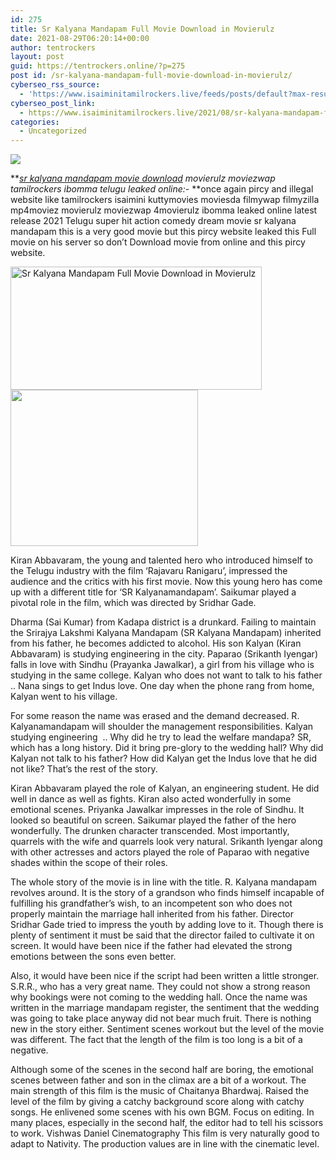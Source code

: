```yaml
---
id: 275
title: Sr Kalyana Mandapam Full Movie Download in Movierulz
date: 2021-08-29T06:20:14+00:00
author: tentrockers
layout: post
guid: https://tentrockers.online/?p=275
post id: /sr-kalyana-mandapam-full-movie-download-in-movierulz/
cyberseo_rss_source:
  - 'https://www.isaiminitamilrockers.live/feeds/posts/default?max-results=150&start-index=1'
cyberseo_post_link:
  - https://www.isaiminitamilrockers.live/2021/08/sr-kalyana-mandapam-full-movie-download.html
categories:
  - Uncategorized
---
```

<div class="media_block">
  <img src="https://1.bp.blogspot.com/-FOuHkwkr7JM/YRM3coyoRbI/AAAAAAAABHA/WxiV-swTpAsaYhTErEBMmLwHbG9msI1agCLcBGAsYHQ/s72-w402-h197-c/sr-kalyana-mandapam-review1.jpg" class="media_thumbnail" />
</div>

<meta content="sr kalyana mandapam movie download movierulz moviezwap tamilrockers ibomma telugu leaked online:-&nbsp; once again pircy and illegal website lik..." name="twitter:description" />

  


<center>
</center>

**_[sr kalyana mandapam movie download](https://www.tamilrockerz.online/sr-kalyana-mandapam-full-movie-download-in-movierulz/) movierulz moviezwap tamilrockers ibomma telugu leaked online:-&nbsp;_**once again pircy and illegal website like tamilrockers isaimini kuttymovies moviesda filmywap filmyzilla mp4moviez movierulz moviezwap 4movierulz ibomma leaked online latest release 2021 Telugu super hit action comedy dream movie sr kalyana mandapam this is a very good movie but this pircy website leaked this Full movie on his server so don’t Download movie from online and this pircy website.

<div class="separator">
  <a href="https://1.bp.blogspot.com/-FOuHkwkr7JM/YRM3coyoRbI/AAAAAAAABHA/WxiV-swTpAsaYhTErEBMmLwHbG9msI1agCLcBGAsYHQ/s650/sr-kalyana-mandapam-review1.jpg"><img loading="lazy" alt="Sr Kalyana Mandapam Full Movie Download in Movierulz" border="0" data-original-height="400" data-original-width="650" height="197" src="https://1.bp.blogspot.com/-FOuHkwkr7JM/YRM3coyoRbI/AAAAAAAABHA/WxiV-swTpAsaYhTErEBMmLwHbG9msI1agCLcBGAsYHQ/w402-h197/sr-kalyana-mandapam-review1.jpg" width="402" /></a>
</div>



<div class="separator">
  <a href="https://www.tamilrockerz.online/sr-kalyana-mandapam-full-movie-download-in-movierulz/"><img loading="lazy" border="0" data-original-height="250" data-original-width="300" height="250" src="https://1.bp.blogspot.com/-nfbzYVobUik/YMlpOerzdgI/AAAAAAAAA3Y/aAupsOUs_WMY6Lv7R1OtZhI6OqaRh-YAwCPcBGAYYCw/s0/e854879156f0849f3d27a89db88ed039.png" width="300" /></a>
</div>

Kiran Abbavaram, the young and talented hero who introduced himself to the Telugu industry with the film ‘Rajavaru Ranigaru’, impressed the audience and the critics with his first movie. Now this young hero has come up with a different title for ‘SR Kalyanamandapam’. Saikumar played a pivotal role in the film, which was directed by Sridhar Gade.

Dharma (Sai ​​Kumar) from Kadapa district is a drunkard. Failing to maintain the Srirajya Lakshmi Kalyana Mandapam (SR Kalyana Mandapam) inherited from his father, he becomes addicted to alcohol. His son Kalyan (Kiran Abbavaram) is studying engineering in the city. Paparao (Srikanth Iyengar) falls in love with Sindhu (Prayanka Jawalkar), a girl from his village who is studying in the same college. Kalyan who does not want to talk to his father .. Nana sings to get Indus love. One day when the phone rang from home, Kalyan went to his village.

For some reason the name was erased and the demand decreased. R. Kalyanamandapam will shoulder the management responsibilities. Kalyan studying engineering ‌ .. Why did he try to lead the welfare mandapa? SR, which has a long history. Did it bring pre-glory to the wedding hall? Why did Kalyan not talk to his father? How did Kalyan get the Indus love that he did not like? That’s the rest of the story.

Kiran Abbavaram played the role of Kalyan, an engineering student. He did well in dance as well as fights. Kiran also acted wonderfully in some emotional scenes. Priyanka Jawalkar impresses in the role of Sindhu. It looked so beautiful on screen. Saikumar‌ played the father of the hero wonderfully. The drunken character transcended. Most importantly, quarrels with the wife and quarrels look very natural. Srikanth Iyengar along with other actresses and actors played the role of Paparao with negative shades within the scope of their roles.

The whole story of the movie is in line with the title. R. Kalyana mandapam revolves around. It is the story of a grandson who finds himself incapable of fulfilling his grandfather’s wish, to an incompetent son who does not properly maintain the marriage hall inherited from his father. Director Sridhar Gade tried to impress the youth by adding love to it. Though there is plenty of sentiment‌ it must be said that the director failed to cultivate it on screen. It would have been nice if the father had elevated the strong emotions between the sons even better.

Also, it would have been nice if the script had been written a little stronger. S.R.R., who has a very great name. They could not show a strong reason why bookings were not coming to the wedding hall. Once the name was written in the marriage mandapam register, the sentiment that the wedding was going to take place anyway did not bear much fruit. There is nothing new in the story either. Sentiment‌ scenes‌ workout‌ but the level of the movie was different. The fact that the length of the film is too long is a bit of a negative.

Although some of the scenes in the second half are boring, the emotional scenes between father and son in the climax are a bit of a workout. The main strength of this film is the music of Chaitanya Bhardwaj. Raised the level of the film by giving a catchy background‌ score along with catchy songs. He enlivened some scenes with his own BGM. Focus on editing. In many places, especially in the second half, the editor had to tell his scissors to work. Vishwas Daniel Cinematography This film is very naturally good to adapt to Nativity. The production values ​​are in line with the cinematic level.

<center>
</center>